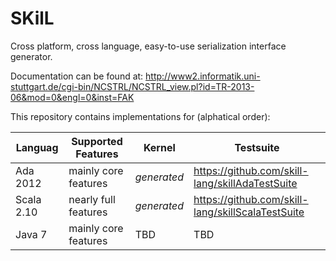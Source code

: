 SKilL
=====

Cross platform, cross language, easy-to-use serialization interface generator.

Documentation can be found at:
http://www2.informatik.uni-stuttgart.de/cgi-bin/NCSTRL/NCSTRL_view.pl?id=TR-2013-06&mod=0&engl=0&inst=FAK


This repository contains implementations for (alphatical order):

Languag|Supported Features|Kernel|Testsuite
-------|------------------|------|---------
Ada 2012 |mainly core features|_generated_|https://github.com/skill-lang/skillAdaTestSuite
Scala 2.10 |nearly full features|_generated_|https://github.com/skill-lang/skillScalaTestSuite
Java 7 |mainly core features| TBD | TBD

